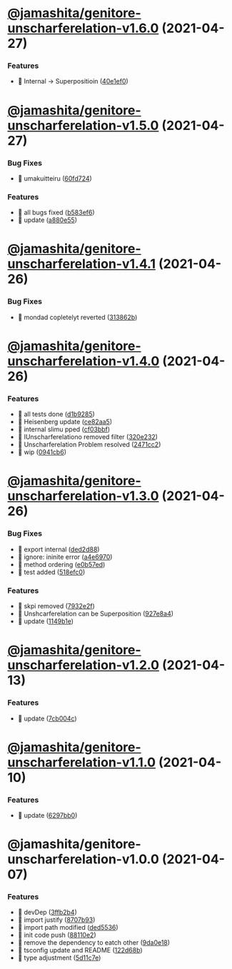 # [@jamashita/genitore-unscharferelation-v1.6.0](https://github.com/jamashita/genitore/compare/@jamashita/genitore-unscharferelation-v1.5.0...@jamashita/genitore-unscharferelation-v1.6.0) (2021-04-27)


### Features

* 🎸 Internal -> Superpositioin ([40e1ef0](https://github.com/jamashita/genitore/commit/40e1ef0e5b0691fcbecbac92f2c2fc456fda37a2))

# [@jamashita/genitore-unscharferelation-v1.5.0](https://github.com/jamashita/genitore/compare/@jamashita/genitore-unscharferelation-v1.4.1...@jamashita/genitore-unscharferelation-v1.5.0) (2021-04-27)


### Bug Fixes

* 🐛 umakuitteiru ([60fd724](https://github.com/jamashita/genitore/commit/60fd72420c675a43ab98fc4c608dfbbdab4ed564))


### Features

* 🎸 all bugs fixed ([b583ef6](https://github.com/jamashita/genitore/commit/b583ef6341163e441d87cd2b9a3d90886cc61226))
* 🎸 update ([a880e55](https://github.com/jamashita/genitore/commit/a880e55ed6c17a53a65d028e79e4476534849f0a))

# [@jamashita/genitore-unscharferelation-v1.4.1](https://github.com/jamashita/genitore/compare/@jamashita/genitore-unscharferelation-v1.4.0...@jamashita/genitore-unscharferelation-v1.4.1) (2021-04-26)


### Bug Fixes

* 🐛 mondad copletelyt reverted ([313862b](https://github.com/jamashita/genitore/commit/313862b1f13f0cd7ea01c934c31d59e2201258cd))

# [@jamashita/genitore-unscharferelation-v1.4.0](https://github.com/jamashita/genitore/compare/@jamashita/genitore-unscharferelation-v1.3.0...@jamashita/genitore-unscharferelation-v1.4.0) (2021-04-26)


### Features

* 🎸 all tests done ([d1b9285](https://github.com/jamashita/genitore/commit/d1b92853cd16c7e2b3bfe750e3c690f0ac4d7cde))
* 🎸 Heisenberg update ([ce82aa5](https://github.com/jamashita/genitore/commit/ce82aa52ca1a97d25198e577f4cf6e6d603169c1))
* 🎸 internal slimu pped ([cf03bbf](https://github.com/jamashita/genitore/commit/cf03bbf6b851801bbbf8809a62731ca2c3ae097c))
* 🎸 IUnscharferelationo removed filter ([320e232](https://github.com/jamashita/genitore/commit/320e232a5e1325d6a22f3cb6cbd2fc15ec438b65))
* 🎸 Unscharferelation Problem resolved ([2471cc2](https://github.com/jamashita/genitore/commit/2471cc2a74a580b1c767da5a0189b7d0b67541fe))
* 🎸 wip ([0941cb6](https://github.com/jamashita/genitore/commit/0941cb6f596e2786de46666104c73631f913bde5))

# [@jamashita/genitore-unscharferelation-v1.3.0](https://github.com/jamashita/genitore/compare/@jamashita/genitore-unscharferelation-v1.2.0...@jamashita/genitore-unscharferelation-v1.3.0) (2021-04-26)


### Bug Fixes

* 🐛 export internal ([ded2d88](https://github.com/jamashita/genitore/commit/ded2d88ebea2579ec5dc224a9495e640f0528a1b))
* 🐛 ignore: ininite error ([a4e6970](https://github.com/jamashita/genitore/commit/a4e697020723c506b204ddcc6a7506d6d8ac0ee8))
* 🐛 method ordering ([e0b57ed](https://github.com/jamashita/genitore/commit/e0b57ed5a1a2e53b09e861ed30da360efb34dea1))
* 🐛 test added ([518efc0](https://github.com/jamashita/genitore/commit/518efc0165e55c1ce0c657043036ce1c71adde4b))


### Features

* 🎸 skpi removed ([7932e2f](https://github.com/jamashita/genitore/commit/7932e2f74e617f6cfd3c057e48ad417ab98b92fb))
* 🎸 Unshcarferelation can be Superposition ([927e8a4](https://github.com/jamashita/genitore/commit/927e8a475f072006c7db83755d325a721c42cb3b))
* 🎸 update ([1149b1e](https://github.com/jamashita/genitore/commit/1149b1e7804c75743474e8de73e8fc9bc625d07e))

# [@jamashita/genitore-unscharferelation-v1.2.0](https://github.com/jamashita/genitore/compare/@jamashita/genitore-unscharferelation-v1.1.0...@jamashita/genitore-unscharferelation-v1.2.0) (2021-04-13)


### Features

* 🎸 update ([7cb004c](https://github.com/jamashita/genitore/commit/7cb004c658752344b4563453a14fb6942cbaeb22))

# [@jamashita/genitore-unscharferelation-v1.1.0](https://github.com/jamashita/genitore/compare/@jamashita/genitore-unscharferelation-v1.0.0...@jamashita/genitore-unscharferelation-v1.1.0) (2021-04-10)


### Features

* 🎸 update ([6297bb0](https://github.com/jamashita/genitore/commit/6297bb0bf1dc059c9b65d35ab52337602b26ff9e))

# @jamashita/genitore-unscharferelation-v1.0.0 (2021-04-07)


### Features

* 🎸 devDep ([3ffb2b4](https://github.com/jamashita/genitore/commit/3ffb2b4985e6476f07f6b087274622521556cd50))
* 🎸 import justify ([8707b93](https://github.com/jamashita/genitore/commit/8707b93683ca83c0c90532de01f38606a9829b85))
* 🎸 import path modified ([ded5536](https://github.com/jamashita/genitore/commit/ded553665e990d368301278fe73143fae8ad2aaf))
* 🎸 init code push ([88110e2](https://github.com/jamashita/genitore/commit/88110e2707ab6674d83aced1bea36abe53a96d9c))
* 🎸 remove the dependency to eatch other ([9da0e18](https://github.com/jamashita/genitore/commit/9da0e187fc874b3d22e0654069516adf7ca3ce97))
* 🎸 tsconfig update and README ([122d68b](https://github.com/jamashita/genitore/commit/122d68b5ce08a75bec07273f583ee2cc12f83189))
* 🎸 type adjustment ([5d11c7e](https://github.com/jamashita/genitore/commit/5d11c7e439ace7db89017bdb223511669b685bbe))

